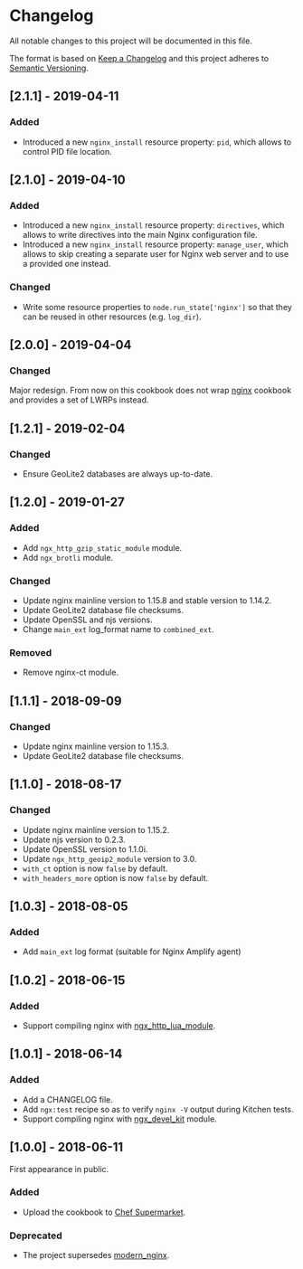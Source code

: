 # Changelog
All notable changes to this project will be documented in this file.

The format is based on [Keep a Changelog](http://keepachangelog.com/en/1.0.0/)
and this project adheres to [Semantic Versioning](http://semver.org/spec/v2.0.0.html).

## [2.1.1] - 2019-04-11
### Added
- Introduced a new `nginx_install` resource property: `pid`, which allows to control PID file location.

## [2.1.0] - 2019-04-10
### Added
- Introduced a new `nginx_install` resource property: `directives`, which allows to write directives into the main Nginx configuration file.
- Introduced a new `nginx_install` resource property: `manage_user`, which allows to skip creating a separate user for Nginx web server and to use a provided one instead.

### Changed
- Write some resource properties to `node.run_state['nginx']` so that they can be reused in other resources (e.g. `log_dir`).

## [2.0.0] - 2019-04-04
### Changed
Major redesign. From now on this cookbook does not wrap [nginx](https://github.com/sous-chefs/nginx) cookbook and provides a set of LWRPs instead.

## [1.2.1] - 2019-02-04
### Changed
- Ensure GeoLite2 databases are always up-to-date.

## [1.2.0] - 2019-01-27
### Added
- Add `ngx_http_gzip_static_module` module.
- Add `ngx_brotli` module.

### Changed
- Update nginx mainline version to 1.15.8 and stable version to 1.14.2.
- Update GeoLite2 database file checksums.
- Update OpenSSL and njs versions.
- Change `main_ext` log_format name to `combined_ext`.

### Removed
- Remove nginx-ct module.

## [1.1.1] - 2018-09-09
### Changed
- Update nginx mainline version to 1.15.3.
- Update GeoLite2 database file checksums.

## [1.1.0] - 2018-08-17
### Changed
- Update nginx mainline version to 1.15.2.
- Update njs version to 0.2.3.
- Update OpenSSL version to 1.1.0i.
- Update `ngx_http_geoip2_module` version to 3.0.
- `with_ct` option is now `false` by default.
- `with_headers_more` option is now `false` by default.

## [1.0.3] - 2018-08-05
### Added
- Add `main_ext` log format (suitable for Nginx Amplify agent)

## [1.0.2] - 2018-06-15
### Added
- Support compiling nginx with [ngx_http_lua_module](https://github.com/openresty/lua-nginx-module).

## [1.0.1] - 2018-06-14
### Added
- Add a CHANGELOG file.
- Add `ngx:test` recipe so as to verify `nginx -V` output during Kitchen tests.
- Support compiling nginx with [ngx_devel_kit](https://github.com/simplresty/ngx_devel_kit) module.

## [1.0.0] - 2018-06-11

First appearance in public.

### Added
- Upload the cookbook to [Chef Supermarket](https://supermarket.chef.io/cookbooks/ngx).

### Deprecated
- The project supersedes [modern_nginx](https://github.com/aspyatkin/modern_nginx).
